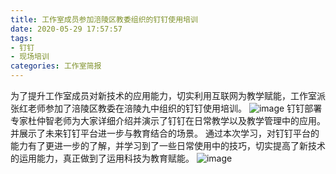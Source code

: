 ```yaml
---
title: 工作室成员参加涪陵区教委组织的钉钉使用培训
date: 2020-05-29 17:57:57
tags:
- 钉钉
- 现场培训
categories: 工作室简报
---
```

为了提升工作室成员对新技术的应用能力，切实利用互联网为教学赋能，工作室派张红老师参加了涪陵区教委在涪陵九中组织的钉钉使用培训。
![image](/img/20200529-dingding-1.jpg)
钉钉部署专家杜仲智老师为大家详细介绍并演示了钉钉在日常教学以及教学管理中的应用。并展示了未来钉钉平台进一步与教育结合的场景。
通过本次学习，对钉钉平台的能力有了更进一步的了解，并学习到了一些日常使用中的技巧，切实提高了新技术的运用能力，真正做到了运用科技为教育赋能。
![image](/img/20200529-dingding-2.jpg)
